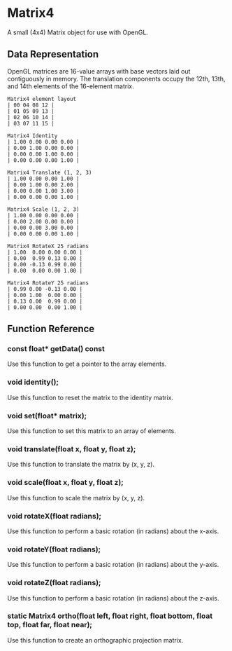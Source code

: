 # Matrix4

A small (4x4) Matrix object for use with OpenGL.

## Data Representation

OpenGL matrices are 16-value arrays with base vectors laid out contiguously in memory. The translation components occupy the 12th, 13th, and 14th elements of the 16-element matrix.

```
Matrix4 element layout
| 00 04 08 12 |
| 01 05 09 13 |
| 02 06 10 14 |
| 03 07 11 15 |

Matrix4 Identity
| 1.00 0.00 0.00 0.00 |
| 0.00 1.00 0.00 0.00 |
| 0.00 0.00 1.00 0.00 |
| 0.00 0.00 0.00 1.00 |

Matrix4 Translate (1, 2, 3)
| 1.00 0.00 0.00 1.00 |
| 0.00 1.00 0.00 2.00 |
| 0.00 0.00 1.00 3.00 |
| 0.00 0.00 0.00 1.00 |

Matrix4 Scale (1, 2, 3)
| 1.00 0.00 0.00 0.00 |
| 0.00 2.00 0.00 0.00 |
| 0.00 0.00 3.00 0.00 |
| 0.00 0.00 0.00 1.00 |

Matrix4 RotateX 25 radians
| 1.00  0.00 0.00 0.00 |
| 0.00  0.99 0.13 0.00 |
| 0.00 -0.13 0.99 0.00 |
| 0.00  0.00 0.00 1.00 |

Matrix4 RotateY 25 radians
| 0.99 0.00 -0.13 0.00 |
| 0.00 1.00  0.00 0.00 |
| 0.13 0.00  0.99 0.00 |
| 0.00 0.00  0.00 1.00 |
```

## Function Reference

### const float* getData() const
Use this function to get a pointer to the array elements.

### void identity();
Use this function to reset the matrix to the identity matrix.

### void set(float* matrix);
Use this function to set this matrix to an array of elements.

### void translate(float x, float y, float z);
Use this function to translate the matrix by (x, y, z).

### void scale(float x, float y, float z);
Use this function to scale the matrix by (x, y, z).

### void rotateX(float radians);
Use this function to perform a basic rotation (in radians) about the x-axis.

### void rotateY(float radians);
Use this function to perform a basic rotation (in radians) about the y-axis.

### void rotateZ(float radians);
Use this function to perform a basic rotation (in radians) about the z-axis.

### static Matrix4 ortho(float left, float right, float bottom, float top, float far, float near);
Use this function to create an orthographic projection matrix.
